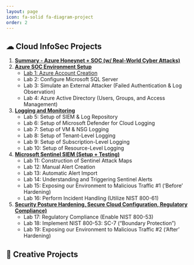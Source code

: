 ```yaml
---
layout: page
icon: fa-solid fa-diagram-project
order: 2
---
```


## ☁ **Cloud InfoSec Projects**
1. **[Summary - Azure Honeynet + SOC (w/ Real-World Cyber Attacks)](https://google.com)**
2. **[Azure SOC Environment Setup](https://google.com)**
   * [Lab 1: Azure Account Creation](htttps://google.com)
   * Lab 2: Configure Microsoft SQL Server
   * Lab 3: Simulate an External Attacker (Failed Authentication & Log Observation)
   * Lab 4: Azure Active Directory (Users, Groups, and Access Management)
3. **[Logging and Monitoring](https://google.com)**
   * Lab 5: Setup of SIEM & Log Repository
   * Lab 6: Setup of Microsoft Defender for Cloud Logging
   * Lab 7: Setup of VM & NSG Logging
   * Lab 8: Setup of Tenant-Level Logging
   * Lab 9: Setup of Subscription-Level Logging
   * Lab 10: Setup of Resource-Level Logging
4. **[Microsoft Sentinel SIEM (Setup + Testing)](https://google.com)**
   * Lab 11: Construction of Sentinel Attack Maps
   * Lab 12: Manual Alert Creation
   * Lab 13: Automatic Alert Import
   * Lab 14: Understanding and Triggering Sentinel Alerts
   * Lab 15: Exposing our Environment to Malicious Traffic #1 (‘Before’ Hardening)
   * Lab 16: Perform Incident Handling (Utilize NIST 800-61)
5. **[Security Posture Hardening, Secure Cloud Configuration, Regulatory Compliance)](https://google.com)**
   * Lab 17: Regulatory Compliance (Enable NIST 800-53) 
   * Lab 18: Implement NIST 800-53: SC-7 (“Boundary Protection”)
   * Lab 19: Exposing our Environment to Malicious Traffic #2 (‘After’ Hardening)

## 🎨 **Creative Projects**
